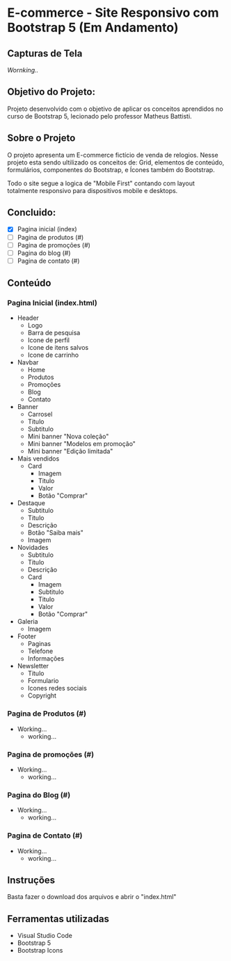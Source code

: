 # E-commerce - Site Responsivo com Bootstrap 5 (Em Andamento)

## Capturas de Tela

*Wornking..*

## Objetivo do Projeto:

Projeto desenvolvido com o objetivo de aplicar os conceitos aprendidos no curso de Bootstrap 5, lecionado pelo professor Matheus Battisti.

## Sobre o Projeto

O projeto apresenta um  E-commerce fictício de venda de relogios. Nesse projeto esta sendo ultilizado os conceitos de: Grid, elementos de conteúdo, formulários, componentes do Bootstrap, e Ícones também do Bootstrap.

Todo o site segue a logica de "Mobile First" contando com layout totalmente responsivo para dispositivos mobile e desktops.


## Concluido:

- [x] Pagina inicial (index)
- [ ] Pagina de produtos (#)
- [ ] Pagina de promoções (#)
- [ ] Pagina do blog (#)
- [ ] Pagina de contato (#)

## Conteúdo

### Pagina Inicial (index.html)

- Header
  * Logo
  * Barra de pesquisa
  * Icone de perfil
  * Icone de itens salvos
  * Icone de carrinho
- Navbar
  * Home
  * Produtos
  * Promoções
  * Blog
  * Contato
- Banner
  * Carrosel
  * Titulo
  * Subtitulo
  * Mini banner "Nova coleção"
  * Mini banner "Modelos em promoção"
  * Mini banner "Edição limitada"
- Mais vendidos
  * Card
    * Imagem
    * Titulo
    * Valor
    * Botão "Comprar"
- Destaque
  * Subtitulo
  * Titulo
  * Descrição
  * Botão "Saiba mais"
  * Imagem
- Novidades
  * Subtitulo
  * Titulo
  * Descrição
  * Card
    * Imagem
    * Subtitulo
    * Titulo
    * Valor
    * Botão "Comprar"
- Galeria
  * Imagem
- Footer
  * Paginas
  * Telefone
  * Informações
- Newsletter
  * Titulo
  * Formulario
  * Icones redes sociais
  * Copyright

### Pagina de Produtos (#)

- Working...
  * working...

### Pagina de promoções (#)

- Working...
  * working...
  

### Pagina do Blog (#)

- Working...
  * working...
  

### Pagina de Contato (#)

- Working...
  * working...
  
## Instruções

Basta fazer o download dos arquivos e abrir o "index.html"

## Ferramentas utilizadas

- Visual Studio Code
- Bootstrap 5
- Bootstrap Icons
